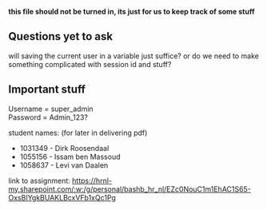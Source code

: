 **this file should not be turned in, its just for us to keep track of some stuff**

## Questions yet to ask
will saving the current user in a variable just suffice? or do we need to make something complicated with session id and stuff?

## Important stuff
Username = super_admin  
Password = Admin_123?

student names: (for later in delivering pdf)
- 1031349 - Dirk Roosendaal
- 1055156 - Issam ben Massoud
- 1058637 - Levi van Daalen

link to assignment: https://hrnl-my.sharepoint.com/:w:/g/personal/bashb_hr_nl/EZc0NouC1m1EhAC1S65-OxsBIYgkBUAKLBcxVFb1xQc1Pg

